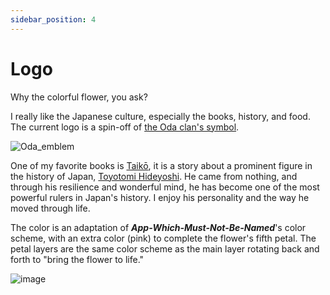 ```yaml
---
sidebar_position: 4
---
```


# Logo

Why the colorful flower, you ask?

I really like the Japanese culture, especially the books, history, and food. The current logo is a spin-off of [the Oda clan's symbol](https://en.wikipedia.org/wiki/Oda_clan).

![Oda_emblem](https://user-images.githubusercontent.com/27055614/182044504-a5ed33a8-5640-42de-b359-18fdbee9fb90.svg)

One of my favorite books is [Taikō](https://www.goodreads.com/book/show/336228.Taiko), it is a story about a prominent figure in the history of Japan, [Toyotomi Hideyoshi](https://www.britannica.com/biography/Toyotomi-Hideyoshi). He came from nothing, and through his resilience and wonderful mind, he has become one of the most powerful rulers in Japan's history. I enjoy his personality and the way he moved through life.

The color is an adaptation of **_App-Which-Must-Not-Be-Named_**'s color scheme, with an extra color (pink) to complete the flower's fifth petal. The petal layers are the same color scheme as the main layer rotating back and forth to "bring the flower to life."

![image](https://user-images.githubusercontent.com/27055614/182044984-2ee6d1ed-c4a7-4331-8a4b-64fcde77fe1f.png)
